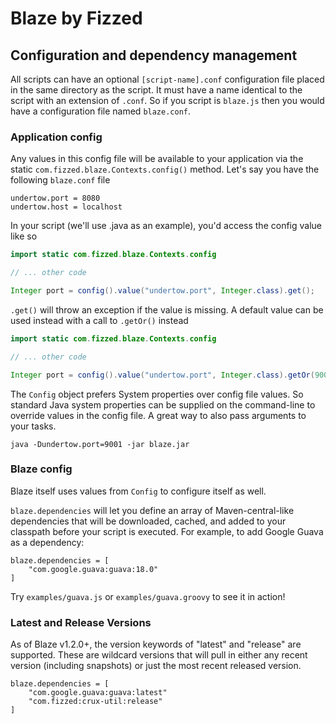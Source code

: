 Blaze by Fizzed
=======================================

## Configuration and dependency management

All scripts can have an optional `[script-name].conf` configuration file placed in
the same directory as the script.  It must have a name identical to the script
with an extension of `.conf`.  So if you script is `blaze.js` then you would
have a configuration file named `blaze.conf`.

### Application config

Any values in this config file will be available to your application via the
static `com.fizzed.blaze.Contexts.config()` method.  Let's say you have the
following `blaze.conf` file

```
undertow.port = 8080
undertow.host = localhost
```

In your script (we'll use .java as an example), you'd access the config value
like so

```java
import static com.fizzed.blaze.Contexts.config

// ... other code

Integer port = config().value("undertow.port", Integer.class).get();
```

`.get()` will throw an exception if the value is missing.  A default value can
be used instead with a call to `.getOr()` instead

```java
import static com.fizzed.blaze.Contexts.config

// ... other code

Integer port = config().value("undertow.port", Integer.class).getOr(9000);
```

The `Config` object prefers System properties over config file values.  So
standard Java system properties can be supplied on the command-line to override
values in the config file.  A great way to also pass arguments to your tasks.

    java -Dundertow.port=9001 -jar blaze.jar

### Blaze config

Blaze itself uses values from `Config` to configure itself as well.

`blaze.dependencies` will let you define an array of Maven-central-like dependencies
that will be downloaded, cached, and added to your classpath before your script
is executed.  For example, to add Google Guava as a dependency:

```
blaze.dependencies = [
    "com.google.guava:guava:18.0"
]
```

Try `examples/guava.js` or `examples/guava.groovy` to see it in action!

### Latest and Release Versions

As of Blaze v1.2.0+, the version keywords of "latest" and "release" are supported.  These are wildcard versions that
will pull in either any recent version (including snapshots) or just the most recent released version.

```
blaze.dependencies = [
    "com.google.guava:guava:latest"
    "com.fizzed:crux-util:release"
]
```
